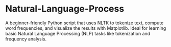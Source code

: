 # Natural-Language-Process
A beginner-friendly Python script that uses NLTK to tokenize text, compute word frequencies, and visualize the results with Matplotlib. Ideal for learning basic Natural Language Processing (NLP) tasks like tokenization and frequency analysis.
